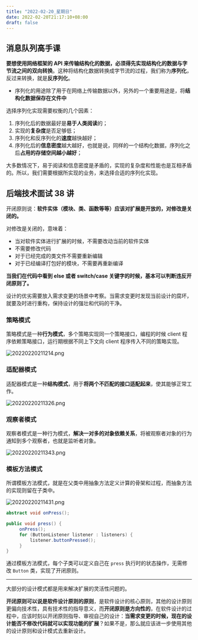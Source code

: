 ```yaml
---
title: "2022-02-20_星期日"
date: 2022-02-20T21:17:10+08:00
draft: false
---
```


## 消息队列高手课

**要想使用网络框架的 API 来传输结构化的数据，必须得先实现结构化的数据与字节流之间的双向转换**。这种将结构化数据转换成字节流的过程，我们称为**序列化**，反过来转换，就是**反序列化**。

- 序列化的用途除了用于在网络上传输数据以外，另外的一个重要用途是，将**结构化数据保存在文件中**

选择序列化实现需要权衡的几个因素：

1. 序列化后的数据最好是**易于人类阅读**的；
2. 实现的**复杂度**是否足够低；
3. 序列化和反序列化的**速度**越快越好；
4. 序列化后的**信息密度**越大越好，也就是说，同样的一个结构化数据，序列化之后**占用的存储空间越小越好**；

大多数情况下，易于阅读和信息密度是矛盾的，实现的复杂度和性能也是互相矛盾的。所以，我们需要根据所实现的业务，来选择合适的序列化实现。

## 后端技术面试 38 讲

开闭原则说：**软件实体（模块、类、函数等等）应该对扩展是开放的，对修改是关闭的。**

对修改是关闭的，意味着：

- 当对软件实体进行扩展的时候，不需要改动当前的软件实体
- 不需要修改代码
- 对于已经完成的类文件不需要重新编辑
- 对于已经编译打包好的模块，不需要再重新编译

**当我们在代码中看到 else 或者 switch/case 关键字的时候，基本可以判断违反开闭原则了。**

设计的优劣需要放入需求变更的场景中考察。当需求变更时发现当前设计的腐坏，就要及时进行重构，保持设计的强壮和代码的干净。

### 策略模式

策略模式是一种**行为模式**，多个策略实现同一个策略接口，编程的时候 client 程序依赖策略接口，运行期根据不同上下文向 client 程序传入不同的策略实现。

![20220220211214.png](20220220211214.png)

### 适配器模式

适配器模式是一种**结构模式**，用于**将两个不匹配的接口适配起来**，使其能够正常工作。

![20220220211326.png](20220220211326.png)

### 观察者模式

观察者模式是一种行为模式，**解决一对多的对象依赖关系**，将被观察者对象的行为通知到多个观察者，也就是监听者对象。

![20220220211343.png](20220220211343.png)

### 模板方法模式

所谓模板方法模式，就是在父类中用抽象方法定义计算的骨架和过程，而抽象方法的实现则留在子类中。

![20220220211431.png](20220220211431.png)

```java
abstract void onPress();

public void press() {
     onPress();
     for (ButtonListener listener : listeners) {
         listener.buttonPressed();
     }
}
```

通过模板方法模式，每个子类可以定义自己在 `press` 执行时的状态操作，无需修改 `Button` 类，实现了开闭原则。

---

大部分的设计模式都是用来解决扩展的灵活性问题的。

**开闭原则可以说是软件设计原则的原则**，是软件设计的核心原则，其他的设计原则更偏向技术性，具有技术性的指导意义，而**开闭原则是方向性的**，在软件设计的过程中，应该时刻以开闭原则指导、审视自己的设计：**当需求变更的时候，现在的设计能否不修改代码就可以实现功能的扩展**？如果不是，那么就应该进一步使用其他的设计原则和设计模式去重新设计。
